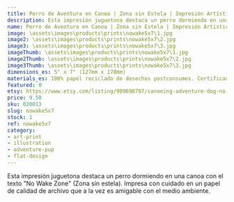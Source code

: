 ```yaml
---
title: Perro de Aventura en Canoa | Zona sin Estela | Impresión Artística
description: Esta impresión juguetona destaca un perro dormiendo en una canoa con el texto "No Wake Zone" (Zona sin estela). Impresa con cuidado en un papel de calidad de archivo que a la vez es amigable con el medio ambiente.
name: Perro de Aventura en Canoa | Zona sin Estela | Impresión Artística
image: \assets\images\products\prints\nowake5x7\1.jpg
image2: \assets\images\products\prints\nowake5x7\2.jpg
image3: \assets\images\products\prints\nowake5x7\3.jpg
imageThumb: \assets\images\products\prints\nowake5x7\1.jpg
image2Thumb: \assets\images\products\prints\nowake5x7\2.jpg
image3Thumb: \assets\images\products\prints\nowake5x7\3.jpg
dimensions_es: 5" x 7" (127mm x 178mm)
materials_es: 100% papel reciclado de desechos postconsumos. Certificado FSC.
featured: 0
etsy: https://www.etsy.com/listing/909698707/canoeing-adventure-dog-no-wake-zone-art
price: 9.50
sku: 020013
slug: nowake5x7
stock: 1
ref: nowake5x7
category:
- art-print
- illustration
- adventure-pup
- flat-design
---
```

Esta impresión juguetona destaca un perro dormiendo en una canoa con el texto "No Wake Zone" (Zona sin estela). Impresa con cuidado en un papel de calidad de archivo que a la vez es amigable con el medio ambiente.
